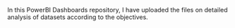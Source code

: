 In this PowerBI Dashboards repository, I have uploaded the files on detailed analysis of datasets according to the objectives.
